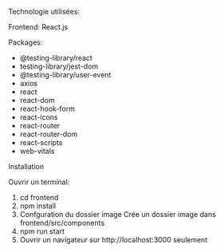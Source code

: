 Technologie utilisées:

Frontend: React.js

Packages: 

- @testing-library/react
- testing-library/jest-dom
- @testing-library/user-event
- axios
- react
- react-dom
- react-hook-form
- react-icons
- react-router
- react-router-dom
- react-scripts
- web-vitals

Installation 

Ouvrir un  terminal: 

1. cd frontend
2. npm install 
3. Confguration du dossier image
   Crée un dossier image dans frontend/src/components
4. npm run start
5. Ouvrir un navigateur sur  http://localhost:3000 seulement 

